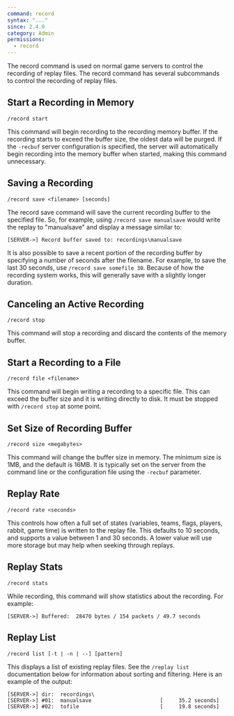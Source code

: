 ```yaml
---
command: record
syntax: "..."
since: 2.4.0
category: Admin
permissions:
  - record
---
```


The record command is used on normal game servers to control the recording of replay files. The record command has several subcommands to control the recording of replay files.

## Start a Recording in Memory

```
/record start
```

This command will begin recording to the recording memory buffer. If the recording starts to exceed the buffer size, the oldest data will be purged. If the `-recbuf` server configuration is specified, the server will automatically begin recording into the memory buffer when started, making this command unnecessary.

## Saving a Recording

```
/record save <filename> [seconds]
```

The record save command will save the current recording buffer to the specified file. So, for example, using `/record save manualsave` would write the replay to "manualsave" and display a message similar to:

```
[SERVER->] Record buffer saved to: recordings\manualsave
```

It is also possible to save a recent portion of the recording buffer by specifying a number of seconds after the filename. For example, to save the last 30 seconds, use `/record save somefile 30`. Because of how the recording system works, this will generally save with a slightly longer duration.

## Canceling an Active Recording

```
/record stop
```

This command will stop a recording and discard the contents of the memory buffer.

## Start a Recording to a File

```
/record file <filename>
```

This command will begin writing a recording to a specific file. This can exceed the buffer size and it is writing directly to disk. It must be stopped with `/record stop` at some point.

## Set Size of Recording Buffer

```
/record size <megabytes>
```

This command will change the buffer size in memory. The minimum size is 1MB, and the default is 16MB. It is typically set on the server from the command line or the configuration file using the `-recbuf` parameter.

## Replay Rate

```
/record rate <seconds>
```

This controls how often a full set of states (variables, teams, flags, players, rabbit, game time) is written to the replay file. This defaults to 10 seconds, and supports a value between 1 and 30 seconds. A lower value will use more storage but may help when seeking through replays.

## Replay Stats

```
/record stats
```

While recording, this command will show statistics about the recording. For example:

```
[SERVER->] Buffered:  28470 bytes / 154 packets / 49.7 seconds
```

## Replay List

```
/record list [-t | -n | --] [pattern]
```

This displays a list of existing replay files. See the `/replay list` documentation below for information about sorting and filtering. Here is an example of the output:

```
[SERVER->] dir:  recordings\
[SERVER->] #01:  manualsave                      [     35.2 seconds]
[SERVER->] #02:  tofile                          [     19.8 seconds]
```
